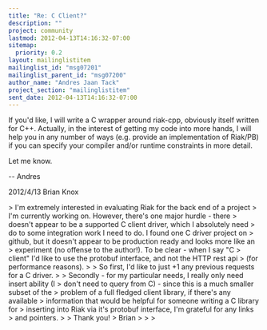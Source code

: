 ```yaml
---
title: "Re: C Client?"
description: ""
project: community
lastmod: 2012-04-13T14:16:32-07:00
sitemap:
  priority: 0.2
layout: mailinglistitem
mailinglist_id: "msg07201"
mailinglist_parent_id: "msg07200"
author_name: "Andres Jaan Tack"
project_section: "mailinglistitem"
sent_date: 2012-04-13T14:16:32-07:00
---
```



If you'd like, I will write a C wrapper around
riak-cpp,
obviously itself written for C++. Actually, in the interest of getting my
code into more hands, I will help you in any number of ways (e.g. provide
an implementation of Riak/PB) if you can specify your compiler and/or
runtime constraints in more detail.

Let me know.

--
Andres

2012/4/13 Brian Knox 

&gt; I'm extremely interested in evaluating Riak for the back end of a project
&gt; I'm currently working on. However, there's one major hurdle - there
&gt; doesn't appear to be a supported C client driver, which I absolutely need
&gt; do to some integration work I need to do. I found one C driver project on
&gt; github, but it doesn't appear to be production ready and looks more like an
&gt; experiment (no offense to the author!). To be clear - when I say "C
&gt; client" I'd like to use the protobuf interface, and not the HTTP rest api
&gt; (for performance reasons).
&gt;
&gt; So first, I'd like to just +1 any previous requests for a C driver.
&gt;
&gt; Secondly - for my particular needs, I really only need insert ability (I
&gt; don't need to query from C) - since this is a much smaller subset of the
&gt; problem of a full fledged client library, if there's any available
&gt; information that would be helpful for someone writing a C library for
&gt; inserting into Riak via it's protobuf interface, I'm grateful for any links
&gt; and pointers.
&gt;
&gt; Thank you!
&gt; Brian
&gt;
&gt;
&gt;

